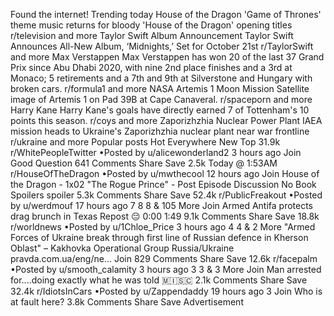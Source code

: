 Found the internet!
Trending today
House of the Dragon
'Game of Thrones' theme music returns for bloody 'House of the Dragon' opening titles
r/television and more
Taylor Swift Album Announcement
Taylor Swift Announces All-New Album, ‘Midnights,’ Set for October 21st
r/TaylorSwift and more
Max Verstappen
Max Verstappen has won 20 of the last 37 Grand Prix since Abu Dhabi 2020, with nine 2nd place finishes and a 3rd at Monaco; 5 retirements and a 7th and 9th at Silverstone and Hungary with broken cars.
r/formula1 and more
NASA Artemis 1 Moon Mission
Satellite image of Artemis 1 on Pad 39B at Cape Canaveral.
r/spaceporn and more
Harry Kane
Harry Kane's goals have directly earned 7 of Tottenham's 10 points this season.
r/coys and more
Zaporizhzhia Nuclear Power Plant
IAEA mission heads to Ukraine's Zaporizhzhia nuclear plant near war frontline
r/ukraine and more
Popular posts
Hot
Everywhere
New
Top
31.9k
r/WhitePeopleTwitter
•Posted by
u/alicewonderland2
3 hours ago
Join
Good Question
641 Comments
Share
Save
2.5k
Today @ 1:53AM
r/HouseOfTheDragon
•Posted by
u/mwthecool
12 hours ago
Join
House of the Dragon - 1x02 "The Rogue Prince" - Post Episode Discussion
No Book Spoilers spoiler
5.3k Comments
Share
Save
52.4k
r/PublicFreakout
•Posted by
u/werdmouf
17 hours ago
7
8
8
& 105 More
Join
Armed Antifa protects drag brunch in Texas
Repost 😔
0:00
1:49
9.1k Comments
Share
Save
18.8k
r/worldnews
•Posted by
u/1Chloe_Price
3 hours ago
4
4
& 2 More
"Armed Forces of Ukraine break through first line of Russian defence in Kherson Oblast" – Kakhovka Operational Group
Russia/Ukraine
pravda.com.ua/eng/ne...
Join
829 Comments
Share
Save
12.6k
r/facepalm
•Posted by
u/smooth_calamity
3 hours ago
3
3
& 3 More
Join
Man arrested for....doing exactly what he was told
 🇲​🇮​🇸​🇨​
2.1k Comments
Share
Save
32.4k
r/IdiotsInCars
•Posted by
u/Zappendaddy
19 hours ago
3
Join
Who is at fault here?
3.8k Comments
Share
Save
Advertisement